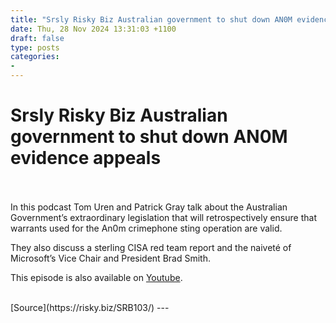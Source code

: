 ```yaml
---
title: "Srsly Risky Biz Australian government to shut down AN0M evidence appeals"
date: Thu, 28 Nov 2024 13:31:03 +1100
draft: false
type: posts
categories: 
- 
---
```

# Srsly Risky Biz Australian government to shut down AN0M evidence appeals

<br/>

<br/>
In this podcast Tom Uren and Patrick Gray talk about the Australian Government’s extraordinary legislation that will retrospectively ensure that warrants used for the An0m crimephone sting operation are valid.

They also discuss a sterling CISA red team report and the naiveté of Microsoft’s Vice Chair and President Brad Smith.

This episode is also available on [Youtube](https://youtu.be/_K8OfqvQIms).

<br/>
[Source](https://risky.biz/SRB103/)
---
